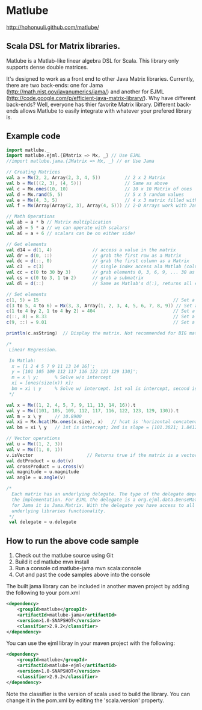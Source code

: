 # Matlube
http://hohonuuli.github.com/matlube/

## Scala DSL for Matrix libraries.

Matlube is a Matlab-like linear algebra DSL for Scala. This library only supports dense double matrices.

It's designed to work as a front end to other Java Matrix libraries. Currently, there are two back-ends: one for Jama (http://math.nist.gov/javanumerics/jama/) and another for EJML (http://code.google.com/p/efficient-java-matrix-library/). Why have different back-ends? Well, everyone has thier favorite Matrix library. Different back-ends allows Matlube to easily integrate with whatever your prefered library is.


## Example code 

```scala
import matlube._
import matlube.ejml.{EMatrix => Mx, _} // Use EJML 
//import matlube.jama.{JMatrix => Mx, _} // or Use Jama

// Creating Matrices
val a = Mx(2, 2, Array(2, 3, 4, 5))         // 2 x 2 Matrix
val b = Mx(((2, 3), (4, 5)))                // Same as above
val c = Mx.ones(10, 10)                     // 10 x 10 Matrix of ones
val d = Mx.rand(5, 5)                       // 5 x 5 random values
val e = Mx(4, 3, 5)                         // 4 x 3 matrix filled with the value 5
val f = Mx(Array(Array(2, 3), Array(4, 5))) // 2-D Arrays work with Jama

// Math Operations
val ab = a * b // Matrix multiplication
val a5 = 5 * a // we can operate with scalars!
val a6 = a + 6 // scalars can be on either side!

// Get elements
val d14 = d(1, 4)               // access a value in the matrix
val dr = d(0, ::)               // grab the first row as a Matrix
val dc = d(::, 0)               // grab the first column as a Matrix
val c3  = c(3)                  // single index access ala Matlab (column primary index)
val cc = c(0 to 30 by 3)        // grab elements 0, 3, 6, 9, ... 30 as a row vector
val cs = c(0 to 3, 1 to 2)      // grab a submatrix
val dl = d(::)                  // Same as Matlab's d(:), returns all elements as column vector

// Set elements
c(1, 5) = 15                                                  // Set a value in the Matrix
c(3 to 5, 4 to 6) = Mx(3, 3, Array(1, 2, 3, 4, 5, 6, 7, 8, 9)) // Set a submatrix
c(1 to 4 by 2, 1 to 4 by 2) = 404                             // Set a range of indicies
c(::, 8) = 8.33                                               // Set a column to a value
c(9, ::) = 9.01                                               // Set a row to a value

println(c.asString)  // Display the matrix. Not recommended for BIG matrices

/*
 Linear Regression.

 In Matlab:
  x = [1 2 4 5 7 9 11 13 14 16]';
  y = [101 105 109 112 117 116 122 123 129 130]';
  m = x \ y;      % Solve w/o intercept
  xi = [ones(size(x)) x];
  bm = xi \ y     % Solve w/ intercept. 1st val is intercept, second is slope
 */

val x = Mx((1, 2, 4, 5, 7, 9, 11, 13, 14, 16)).t
val y = Mx((101, 105, 109, 112, 117, 116, 122, 123, 129, 130)).t
val m = x \ y     // 10.8900
val xi = Mx.hcat(Mx.ones(x.size), x)   // hcat is 'horizontal concatenate'
val bm = xi \ y   // 1st is intercept; 2nd is slope = [101.3021; 1.8412]

// Vector operations
val u = Mx((1, 2, 3))
val v = Mx((1, 0, 1))
v.isVector                    // Returns true if the matrix is a vector
val dotProduct = u.dot(v)  
val crossProduct = u.cross(v)
val magnitude = u.magnitude
val angle = u.angle(v)

/*
  Each matrix has an underlying delegate. The type of the delegate depends on
  the implementation. For EJML the delegate is a org.ejml.data.DenseMatrix64F
  for Jama it is Jama.Matrix. With the delegate you have access to all the
  underlying libraries functionality.
 */
 val delegate = u.delegate

```

## How to run the above code sample 
1. Check out the matlube source using Git
2. Build it
    cd matlube
    mvn install
3. Run a console
    cd matlube-jama
    mvn scala:console
4. Cut and past the code samples above into the console

The built jama library can be included in another maven project by adding the following to your pom.xml

```xml
<dependency>
    <groupId>matlube</groupId>
    <artifactId>matlube-jama</artifactId>
    <version>1.0-SNAPSHOT</version>
    <classifier>2.9.2</classifier>
</dependency>
```

You can use the ejml libray in your maven project with the following:

```xml
<dependency>
    <groupId>matlube</groupId>
    <artifactId>matlube-ejml</artifactId>
    <version>1.0-SNAPSHOT</version>
    <classifier>2.9.2</classifier>
</dependency>
```

Note the classifier is the version of scala used to build the library. You can change it in the pom.xml by editing the 'scala.version' property.